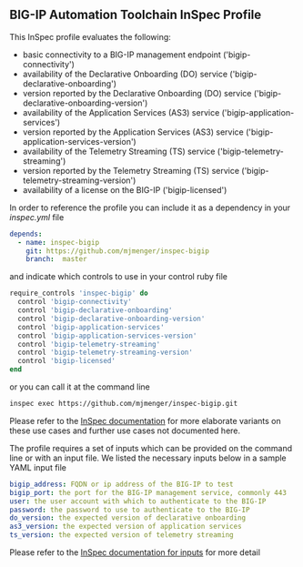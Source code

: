 ## BIG-IP Automation Toolchain InSpec Profile

This InSpec profile evaluates the following:
- basic connectivity to a BIG-IP management endpoint ('bigip-connectivity')
- availability of the Declarative Onboarding (DO) service ('bigip-declarative-onboarding')
- version reported by the Declarative Onboarding (DO) service ('bigip-declarative-onboarding-version')
- availability of the Application Services (AS3) service ('bigip-application-services')
- version reported by the Application Services (AS3) service ('bigip-application-services-version')
- availability of the Telemetry Streaming (TS) service ('bigip-telemetry-streaming')
- version reported by the Telemetry Streaming (TS) service ('bigip-telemetry-streaming-version')
- availability of a license on the BIG-IP ('bigip-licensed')

In order to reference the profile you can include it as a dependency in your *inspec.yml* file
```yaml
depends:
  - name: inspec-bigip
    git: https://github.com/mjmenger/inspec-bigip
    branch:  master
```
and indicate which controls to use in your control ruby file
```ruby
require_controls 'inspec-bigip' do
  control 'bigip-connectivity'
  control 'bigip-declarative-onboarding'
  control 'bigip-declarative-onboarding-version'
  control 'bigip-application-services'
  control 'bigip-application-services-version'
  control 'bigip-telemetry-streaming'
  control 'bigip-telemetry-streaming-version'
  control 'bigip-licensed'
end
```


or you can call it at the command line
```bash
inspec exec https://github.com/mjmenger/inspec-bigip.git
```
Please refer to the [InSpec documentation](https://inspec.io) for more elaborate variants on these use cases and further use cases not documented here.

The profile requires a set of inputs which can be provided on the command line or with an input file. We listed the necessary inputs below in a sample YAML input file
```yaml
bigip_address: FQDN or ip address of the BIG-IP to test
bigip_port: the port for the BIG-IP management service, commonly 443
user: the user account with which to authenticate to the BIG-IP
password: the password to use to authenticate to the BIG-IP
do_version: the expected version of declarative onboarding
as3_version: the expected version of application services
ts_version: the expected version of telemetry streaming
```

Please refer to the [InSpec documentation for inputs](https://www.inspec.io/docs/reference/inputs/) for more detail

